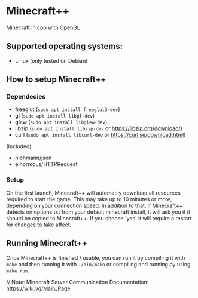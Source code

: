 # Minecraft++
 Minecraft in cpp with OpenGL

## Supported operating systems:
- Linux (only tested on Debian)

## How to setup Minecraft++

### Dependecies
  - freeglut (`sudo apt install freeglut3-dev`)
  - gl       (`sudo apt install libgl-dev`)
  - glew     (`sudo apt install libglew-dev`)
  - libzip   (`sudo apt install libzip-dev` or https://libzip.org/download/)
  - curl     (`sudo apt install libcurl-dev` or https://curl.se/download.html)

(Included)
  - nlohmann/json
  - elnormous/HTTPRequest

### Setup
On the first launch, Minecraft++ will automatily download all resources required to start the game. This may take up to 10 minutes or more, depending on your connection speed.
In addition to that, if Minecraft++ detects on options.txt from your default minecraft install, it will ask you if it should be copied to Minecraft++. If you choose 'yes' it will require a restart for changes to take affect.

## Running Minecraft++
Once Minecraft++ is finished / usable, you can run it by compiling it with `make` and then running it with `./bin/main` or compiling and running by using `make run`.

// Note: Minecraft Server Communication Documentation: https://wiki.vg/Main_Page
